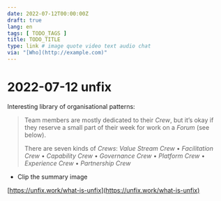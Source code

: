```yaml
---
date: 2022-07-12T00:00:00Z
draft: true
lang: en
tags: [ TODO_TAGS ]
title: TODO_TITLE
type: link # image quote video text audio chat
via: "[Who](http://example.com)"
---
```



# 2022-07-12 unfix


Interesting library of organisational patterns:

> Team members are mostly dedicated to their _Crew_, but it’s okay if they reserve a small part of their week for work on a _Forum_ (see below).
>
> There are seven kinds of _Crews_:
_Value Stream Crew_ • _Facilitation Crew_ • _Capability Crew_ • _Governance Crew_ • _Platform Crew_ • _Experience Crew_ • _Partnership Crew_

* Clip the summary image

[https://unfix.work/what-is-unfix](https://unfix.work/what-is-unfix)

